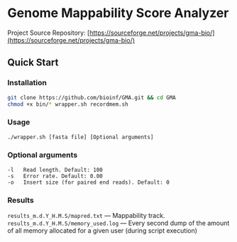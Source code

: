 # Genome Mappability Score Analyzer

Project Source Repository: [https://sourceforge.net/projects/gma-bio/](https://sourceforge.net/projects/gma-bio/)



## Quick Start

### Installation

```bash
git clone https://github.com/bioinf/GMA.git && cd GMA
chmod +x bin/* wrapper.sh recordmem.sh
```

### Usage

```bash
./wrapper.sh [fasta file] [Optional arguments]
```

### Optional arguments

```
-l   Read length. Default: 100
-s   Error rate. Default: 0.00
-o   Insert size (for paired end reads). Default: 0
```

### Results

`results_m.d.Y_H.M.S/mapred.txt` — Mappability track. 
`results_m.d.Y_H.M.S/memory_used.log` — Every second dump of the amount of all memory allocated for a given user (during script execution)
